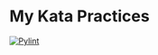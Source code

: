 # My Kata Practices
[![Pylint](https://github.com/m1n9o/katas/actions/workflows/pylint.yml/badge.svg)](https://github.com/m1n9o/katas/actions/workflows/pylint.yml)
